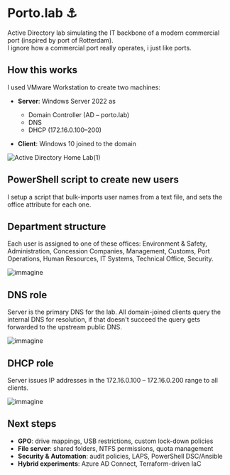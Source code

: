 # Porto.lab ⚓

Active Directory lab simulating the IT backbone of a modern commercial port (inspired by port of Rotterdam).\
I ignore how a commercial port really operates, i just like ports.


## How this works
I used VMware Workstation to create two machines:

- **Server**: Windows Server 2022 as  
  - Domain Controller (AD – porto.lab)  
  - DNS  
  - DHCP (172.16.0.100–200)

- **Client**: Windows 10 joined to the domain

![Active Directory Home Lab(1)](https://github.com/user-attachments/assets/1f00efc1-0a42-4cb1-bda0-74ba8936004c)


## PowerShell script to create new users
I setup a script that bulk-imports user names from a text file, and sets the office attribute for each one.

## Department structure
Each user is assigned to one of these offices: Environment & Safety, Administration, Concession Companies, Management, Customs, Port Operations, Human Resources, IT Systems, Technical Office, Security.
 
![immagine](https://github.com/user-attachments/assets/18f643a3-390d-497c-bcbd-312d13943e23)


## DNS role
Server is the primary DNS for the lab. All domain-joined clients query the internal DNS for resolution, if that doesn't succeed the query gets forwarded to the upstream public DNS.

![immagine](https://github.com/user-attachments/assets/a944c92c-eebf-4f0e-b36c-b586f02fe687)

## DHCP role
Server issues IP addresses in the 172.16.0.100 – 172.16.0.200 range to all clients.

![immagine](https://github.com/user-attachments/assets/4d8b8b83-f2a8-43a7-8544-14dd433ab6f3)



## Next steps

- **GPO**: drive mappings, USB restrictions, custom lock-down policies  
- **File server**: shared folders, NTFS permissions, quota management  
- **Security & Automation**: audit policies, LAPS, PowerShell DSC/Ansible  
- **Hybrid experiments**: Azure AD Connect, Terraform-driven IaC  



